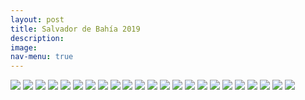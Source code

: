 ```yaml
---
layout: post
title: Salvador de Bahía 2019
description:
image:
nav-menu: true
---
```

![](assets/images/salvador.de.bahia.2019/BRASIL-SALVADOR_DE_BAHIA-2019_10.jpg)
![](assets/images/salvador.de.bahia.2019/BRASIL-SALVADOR_DE_BAHIA-2019_11.jpg)
![](assets/images/salvador.de.bahia.2019/BRASIL-SALVADOR_DE_BAHIA-2019_12.jpg)
![](assets/images/salvador.de.bahia.2019/BRASIL-SALVADOR_DE_BAHIA-2019_13.jpg)
![](assets/images/salvador.de.bahia.2019/BRASIL-SALVADOR_DE_BAHIA-2019_14.jpg)
![](assets/images/salvador.de.bahia.2019/BRASIL-SALVADOR_DE_BAHIA-2019_15.jpg)
![](assets/images/salvador.de.bahia.2019/BRASIL-SALVADOR_DE_BAHIA-2019_16.jpg)
![](assets/images/salvador.de.bahia.2019/BRASIL-SALVADOR_DE_BAHIA-2019_17.jpg)
![](assets/images/salvador.de.bahia.2019/BRASIL-SALVADOR_DE_BAHIA-2019_18.jpg)
![](assets/images/salvador.de.bahia.2019/BRASIL-SALVADOR_DE_BAHIA-2019_19.jpg)
![](assets/images/salvador.de.bahia.2019/BRASIL-SALVADOR_DE_BAHIA-2019_20.jpg)
![](assets/images/salvador.de.bahia.2019/BRASIL-SALVADOR_DE_BAHIA-2019_21.jpg)
![](assets/images/salvador.de.bahia.2019/BRASIL-SALVADOR_DE_BAHIA-2019_22.jpg)
![](assets/images/salvador.de.bahia.2019/BRASIL-SALVADOR_DE_BAHIA-2019_23.jpg)
![](assets/images/salvador.de.bahia.2019/BRASIL-SALVADOR_DE_BAHIA-2019_2.jpg)
![](assets/images/salvador.de.bahia.2019/BRASIL-SALVADOR_DE_BAHIA-2019_3.jpg)
![](assets/images/salvador.de.bahia.2019/BRASIL-SALVADOR_DE_BAHIA-2019_4.jpg)
![](assets/images/salvador.de.bahia.2019/BRASIL-SALVADOR_DE_BAHIA-2019_5.jpg)
![](assets/images/salvador.de.bahia.2019/BRASIL-SALVADOR_DE_BAHIA-2019_6.jpg)
![](assets/images/salvador.de.bahia.2019/BRASIL-SALVADOR_DE_BAHIA-2019_7.jpg)
![](assets/images/salvador.de.bahia.2019/BRASIL-SALVADOR_DE_BAHIA-2019_8.jpg)
![](assets/images/salvador.de.bahia.2019/BRASIL-SALVADOR_DE_BAHIA-2019_9.jpg)
![](assets/images/salvador.de.bahia.2019/BRASIL-SALVADOR_DE_BAHIA-2019.jpg)
